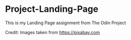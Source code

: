# Project-Landing-Page
This is my Landing Page assignment from The Odin Project 


Credit:
Images taken from https://pixabay.com